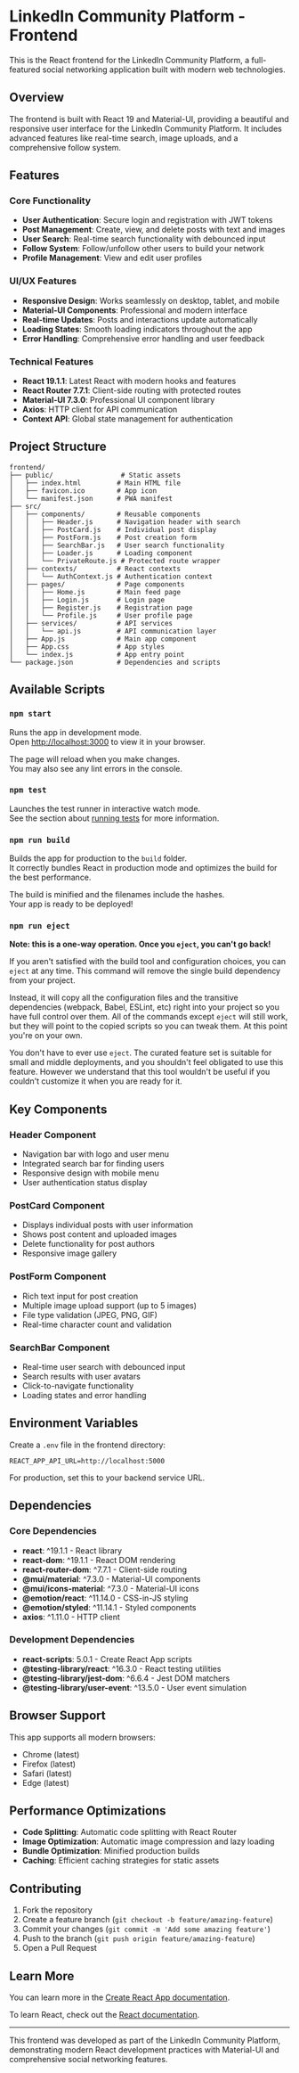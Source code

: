 # LinkedIn Community Platform - Frontend

This is the React frontend for the LinkedIn Community Platform, a full-featured social networking application built with modern web technologies.

## Overview

The frontend is built with React 19 and Material-UI, providing a beautiful and responsive user interface for the LinkedIn Community Platform. It includes advanced features like real-time search, image uploads, and a comprehensive follow system.

## Features

### Core Functionality
- **User Authentication**: Secure login and registration with JWT tokens
- **Post Management**: Create, view, and delete posts with text and images
- **User Search**: Real-time search functionality with debounced input
- **Follow System**: Follow/unfollow other users to build your network
- **Profile Management**: View and edit user profiles

### UI/UX Features
- **Responsive Design**: Works seamlessly on desktop, tablet, and mobile
- **Material-UI Components**: Professional and modern interface
- **Real-time Updates**: Posts and interactions update automatically
- **Loading States**: Smooth loading indicators throughout the app
- **Error Handling**: Comprehensive error handling and user feedback

### Technical Features
- **React 19.1.1**: Latest React with modern hooks and features
- **React Router 7.7.1**: Client-side routing with protected routes
- **Material-UI 7.3.0**: Professional UI component library
- **Axios**: HTTP client for API communication
- **Context API**: Global state management for authentication

## Project Structure

```
frontend/
├── public/                 # Static assets
│   ├── index.html         # Main HTML file
│   ├── favicon.ico        # App icon
│   └── manifest.json      # PWA manifest
├── src/
│   ├── components/        # Reusable components
│   │   ├── Header.js      # Navigation header with search
│   │   ├── PostCard.js    # Individual post display
│   │   ├── PostForm.js    # Post creation form
│   │   ├── SearchBar.js   # User search functionality
│   │   ├── Loader.js      # Loading component
│   │   └── PrivateRoute.js # Protected route wrapper
│   ├── contexts/          # React contexts
│   │   └── AuthContext.js # Authentication context
│   ├── pages/             # Page components
│   │   ├── Home.js        # Main feed page
│   │   ├── Login.js       # Login page
│   │   ├── Register.js    # Registration page
│   │   └── Profile.js     # User profile page
│   ├── services/          # API services
│   │   └── api.js         # API communication layer
│   ├── App.js             # Main app component
│   ├── App.css            # App styles
│   └── index.js           # App entry point
└── package.json           # Dependencies and scripts
```

## Available Scripts

### `npm start`

Runs the app in development mode.\
Open [http://localhost:3000](http://localhost:3000) to view it in your browser.

The page will reload when you make changes.\
You may also see any lint errors in the console.

### `npm test`

Launches the test runner in interactive watch mode.\
See the section about [running tests](https://facebook.github.io/create-react-app/docs/running-tests) for more information.

### `npm run build`

Builds the app for production to the `build` folder.\
It correctly bundles React in production mode and optimizes the build for the best performance.

The build is minified and the filenames include the hashes.\
Your app is ready to be deployed!

### `npm run eject`

**Note: this is a one-way operation. Once you `eject`, you can't go back!**

If you aren't satisfied with the build tool and configuration choices, you can `eject` at any time. This command will remove the single build dependency from your project.

Instead, it will copy all the configuration files and the transitive dependencies (webpack, Babel, ESLint, etc) right into your project so you have full control over them. All of the commands except `eject` will still work, but they will point to the copied scripts so you can tweak them. At this point you're on your own.

You don't have to ever use `eject`. The curated feature set is suitable for small and middle deployments, and you shouldn't feel obligated to use this feature. However we understand that this tool wouldn't be useful if you couldn't customize it when you are ready for it.

## Key Components

### Header Component
- Navigation bar with logo and user menu
- Integrated search bar for finding users
- Responsive design with mobile menu
- User authentication status display

### PostCard Component
- Displays individual posts with user information
- Shows post content and uploaded images
- Delete functionality for post authors
- Responsive image gallery

### PostForm Component
- Rich text input for post creation
- Multiple image upload support (up to 5 images)
- File type validation (JPEG, PNG, GIF)
- Real-time character count and validation

### SearchBar Component
- Real-time user search with debounced input
- Search results with user avatars
- Click-to-navigate functionality
- Loading states and error handling

## Environment Variables

Create a `.env` file in the frontend directory:

```env
REACT_APP_API_URL=http://localhost:5000
```

For production, set this to your backend service URL.

## Dependencies

### Core Dependencies
- **react**: ^19.1.1 - React library
- **react-dom**: ^19.1.1 - React DOM rendering
- **react-router-dom**: ^7.7.1 - Client-side routing
- **@mui/material**: ^7.3.0 - Material-UI components
- **@mui/icons-material**: ^7.3.0 - Material-UI icons
- **@emotion/react**: ^11.14.0 - CSS-in-JS styling
- **@emotion/styled**: ^11.14.1 - Styled components
- **axios**: ^1.11.0 - HTTP client

### Development Dependencies
- **react-scripts**: 5.0.1 - Create React App scripts
- **@testing-library/react**: ^16.3.0 - React testing utilities
- **@testing-library/jest-dom**: ^6.6.4 - Jest DOM matchers
- **@testing-library/user-event**: ^13.5.0 - User event simulation

## Browser Support

This app supports all modern browsers:
- Chrome (latest)
- Firefox (latest)
- Safari (latest)
- Edge (latest)

## Performance Optimizations

- **Code Splitting**: Automatic code splitting with React Router
- **Image Optimization**: Automatic image compression and lazy loading
- **Bundle Optimization**: Minified production builds
- **Caching**: Efficient caching strategies for static assets

## Contributing

1. Fork the repository
2. Create a feature branch (`git checkout -b feature/amazing-feature`)
3. Commit your changes (`git commit -m 'Add some amazing feature'`)
4. Push to the branch (`git push origin feature/amazing-feature`)
5. Open a Pull Request

## Learn More

You can learn more in the [Create React App documentation](https://facebook.github.io/create-react-app/docs/getting-started).

To learn React, check out the [React documentation](https://reactjs.org/).

---



This frontend was developed as part of the LinkedIn Community Platform, demonstrating modern React development practices with Material-UI and comprehensive social networking features.
